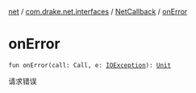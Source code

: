 [net](../../index.md) / [com.drake.net.interfaces](../index.md) / [NetCallback](index.md) / [onError](./on-error.md)

# onError

`fun onError(call: Call, e: `[`IOException`](https://docs.oracle.com/javase/6/docs/api/java/io/IOException.html)`): `[`Unit`](https://kotlinlang.org/api/latest/jvm/stdlib/kotlin/-unit/index.html)

请求错误

